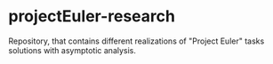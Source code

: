 # projectEuler-research
Repository, that contains different realizations of "Project Euler" tasks solutions with asymptotic analysis.
